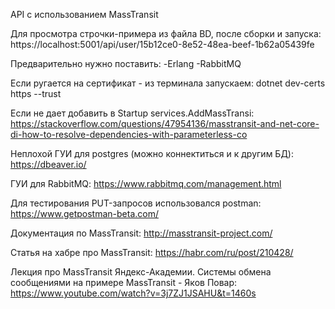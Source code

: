 API с использованием MassTransit

Для просмотра строчки-примера из файла BD, после сборки и запуска:
https://localhost:5001/api/user/15b12ce0-8e52-48ea-beef-1b62a05439fe

Предварительно нужно поставить:
-Erlang
-RabbitMQ

Если ругается на сертификат - из терминала запускаем:
dotnet dev-certs https --trust

Если не дает добавить в Startup services.AddMassTransi:
https://stackoverflow.com/questions/47954136/masstransit-and-net-core-di-how-to-resolve-dependencies-with-parameterless-co

Неплохой ГУИ для postgres (можно коннектиться и к другим БД):
https://dbeaver.io/

ГУИ для RabbitMQ:
https://www.rabbitmq.com/management.html

Для тестирования PUT-запросов использовался postman:
https://www.getpostman-beta.com/

Документация по MassTransit:
http://masstransit-project.com/

Статья на хабре про MassTransit:
https://habr.com/ru/post/210428/

Лекция про MassTransit Яндекс-Академии. Системы обмена сообщениями на примере MassTransit - Яков Повар:
https://www.youtube.com/watch?v=3j7ZJ1JSAHU&t=1460s
